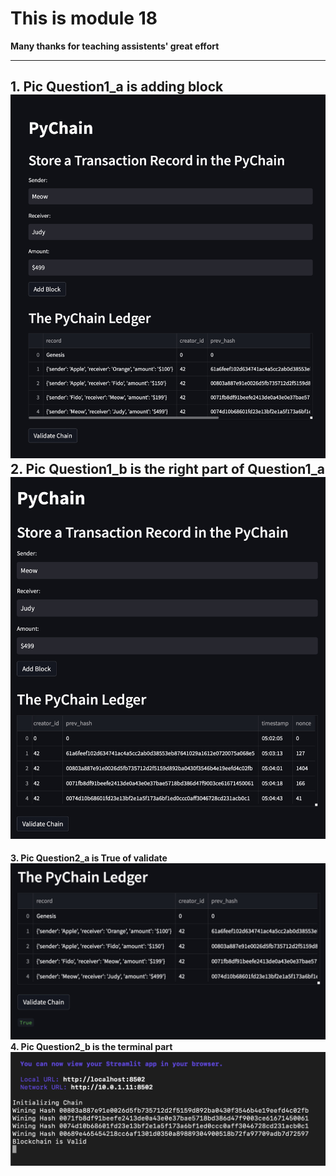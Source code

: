 # This is module 18 
**Many thanks for teaching assistents' great effort**

---
**1. Pic Question1_a is adding block**
<img src = "Q1_a.jpg" weight = 200>
**2. Pic Question1_b is the right part of Question1_a**
<img src = "Q1_b.jpg" weight = 200>
---
**3. Pic Question2_a is True of validate**
<img src = "Q2_a.jpg" weight = 200>
**4. Pic Question2_b is the terminal part**
<img src = "Q2_b.jpg" weight = 200>
